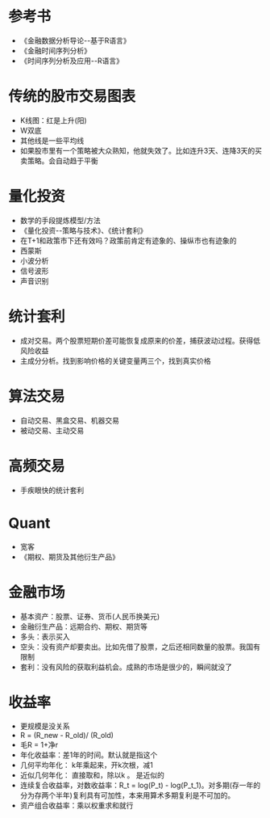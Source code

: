 # 参考书
+ 《金融数据分析导论--基于R语言》
+ 《金融时间序列分析》
+ 《时间序列分析及应用--R语言》


# 传统的股市交易图表
+ K线图：红是上升(阳)
+ W双底
+ 其他线是一些平均线
+ 如果股市里有一个策略被大众熟知，他就失效了。比如连升3天、连降3天的买卖策略。会自动趋于平衡

# 量化投资
+ 数学的手段提炼模型/方法
+ 《量化投资--策略与技术》、《统计套利》
+ 在T+1和政策市下还有效吗？政策前肯定有迹象的、操纵市也有迹象的
+ 西蒙斯
+ 小波分析
+ 信号波形
+ 声音识别

# 统计套利
+ 成对交易。两个股票短期价差可能恢复成原来的价差，捕获波动过程。获得低风险收益
+ 主成分分析。找到影响价格的关键变量两三个，找到真实价格

# 算法交易
+ 自动交易、黑盒交易、机器交易
+ 被动交易、主动交易

# 高频交易
+ 手疾眼快的统计套利

# Quant
+ 宽客
+ 《期权、期货及其他衍生产品》


# 金融市场
+ 基本资产：股票、证券、货币(人民币换美元)
+ 金融衍生产品：远期合约、期权、期货等
+ 多头：表示买入
+ 空头：没有资产却要卖出。比如先借了股票，之后还相同数量的股票。我国有限制
+ 套利：没有风险的获取利益机会。成熟的市场是很少的，瞬间就没了

# 收益率
+ 更规模是没关系
+ R = (R_new - R_old)/ (R_old)
+ 毛R = 1+净r
+ 年化收益率：差1年的时间。默认就是指这个
+ 几何平均年化： k年乘起来，开k次根，减1
+ 近似几何年化： 直接取和，除以k 。 是近似的
+ 连续复合收益率，对数收益率：R_t = log(P_t) - log(P_t_1)。对多期(存一年的分为存两个半年)复利具有可加性，本来用算术多期复利是不可加的。
+ 资产组合收益率：乘以权重求和就行














